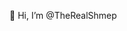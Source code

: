 👋 Hi, I’m @TheRealShmep

<!---
TheRealShmep/TheRealShmep is a ✨ special ✨ repository because its `README.md` (this file) appears on your GitHub profile.
You can click the Preview link to take a look at your changes.
--->
